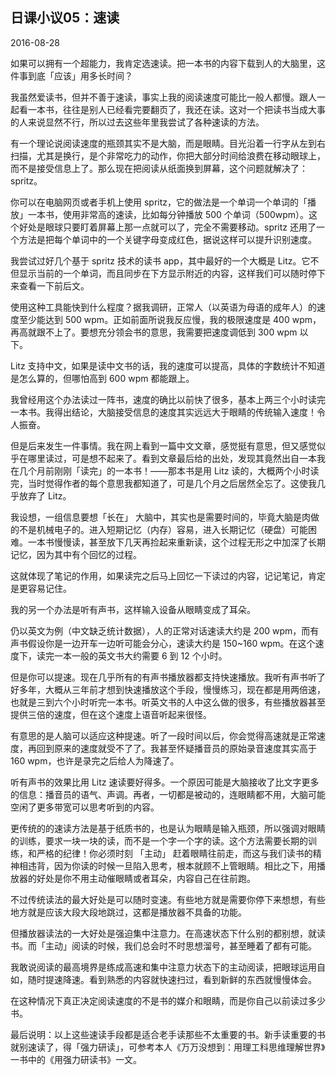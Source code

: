 ## 日课小议05：速读

2016-08-28

如果可以拥有一个超能力，我肯定选速读。把一本书的内容下载到人的大脑里，这件事到底「应该」用多长时间？

我虽然爱读书，但并不善于速读，事实上我的阅读速度可能比一般人都慢。跟人一起看一本书，往往是别人已经看完要翻页了，我还在读。这对一个把读书当成大事的人来说显然不行，所以过去这些年里我尝试了各种速读的方法。

有一个理论说阅读速度的瓶颈其实不是大脑，而是眼睛。目光沿着一行字从左到右扫描，尤其是换行，是个非常吃力的动作，你把大部分时间给浪费在移动眼球上，而不是接受信息上了。那么现在把阅读从纸面换到屏幕，这个问题就解决了：spritz。

你可以在电脑网页或者手机上使用 spritz，它的做法是一个单词一个单词的「播放」一本书，使用非常高的速读，比如每分钟播放 500 个单词（500wpm）。这个好处是眼球只要盯着屏幕上那一点就可以了，完全不需要移动。spritz 还用了一个方法是把每个单词中的一个关键字母变成红色，据说这样可以提升识别速度。

我尝试过好几个基于 spritz 技术的读书 app，其中最好的一个大概是 Litz。它不但显示当前的一个单词，而且同步在下方显示附近的内容，这样我们可以随时停下来查看一下前后文。

使用这种工具能快到什么程度？据我调研，正常人（以英语为母语的成年人）的速度至少能达到 500 wpm。正如前面所说我反应慢，我的极限速度是 400 wpm，再高就跟不上了。要想充分领会书的意思，我需要把速度调低到 300 wpm 以下。

Litz 支持中文，如果是读中文书的话，我的速度可以提高，具体的字数统计不知道是怎么算的，但哪怕高到 600 wpm 都能跟上。

我曾经用这个办法读过一阵书，速度的确比以前快了很多，基本上两三个小时读完一本书。我得出结论，大脑接受信息的速度其实远远大于眼睛的传统输入速度！令人振奋。

但是后来发生一件事情。我在网上看到一篇中文文章，感觉挺有意思，但又感觉似乎在哪里读过，可是想不起来了。看到文章最后给的出处，发现其竟然出自一本我在几个月前刚刚「读完」的一本书！——那本书是用 Litz 读的，大概两个小时读完，当时觉得作者的每个意思我都知道了，可是几个月之后居然全忘了。这使我几乎放弃了 Litz。

我设想，一组信息要想「长在」 大脑中，其实也是需要时间的，毕竟大脑是肉做的不是机械电子的。进入短期记忆（内存）容易，进入长期记忆（硬盘）可能困难。一本书慢慢读，甚至放下几天再捡起来重新读，这个过程无形之中加深了长期记忆，因为其中有个回忆的过程。

这就体现了笔记的作用，如果读完之后马上回忆一下读过的内容，记记笔记，肯定是更容易记住。

我的另一个办法是听有声书，这样输入设备从眼睛变成了耳朵。 

仍以英文为例（中文缺乏统计数据），人的正常对话速读大约是 200 wpm，而有声书假设你是一边开车一边听可能会分心，速读大约是 150~160 wpm。在这个速度下，读完一本一般的英文书大约需要 6 到 12 个小时。

但是你可以提速。现在几乎所有的有声书播放器都支持快速播放。我听有声书听了好多年，大概从三年前才想到快速播放这个手段，慢慢练习，现在都是用两倍速，也就是三到六个小时听完一本书。听英文书的人中这么做的很多，有些播放器甚至提供三倍的速度，但在这个速度上语音听起来很怪。

有意思的是人脑可以适应这种提速。听了一段时间以后，你会觉得高速就是正常速度，再回到原来的速度就受不了了。我甚至怀疑播音员的原始录音速度其实高于 160 wpm，也许是录完之后给人为降速了。

听有声书的效果比用 Litz 速读要好得多。一个原因可能是大脑接收了比文字更多的信息：播音员的语气、声调。再者，一切都是被动的，连眼睛都不用，大脑可能空闲了更多带宽可以思考听到的内容。

更传统的的速读方法是基于纸质书的，也是认为眼睛是输入瓶颈，所以强调对眼睛的训练，要求一块一块的读，而不是一个字一个字的读。这个方法需要长期的训练，和严格的纪律！你必须时刻 「主动」 赶着眼睛往前走，而这与我们读书的精神相违背，因为你读的时候一旦陷入思考，根本就顾不上管眼睛。相比之下，用播放器的好处是你不用主动催眼睛或者耳朵，内容自己在往前跑。 

不过传统读法的最大好处是可以随时变速。有些地方就是需要你停下来想想，有些地方就是应该大段大段地跳过，这都是播放器不具备的功能。

但播放器读法的一大好处是强迫集中注意力。在高速状态下什么别的都别想，就读书。而「主动」阅读的时候，我们总会时不时思想溜号，甚至睡着了都有可能。

我敢说阅读的最高境界是练成高速和集中注意力状态下的主动阅读，把眼球运用自如，随时提速降速。看到熟悉的内容就快速扫过，看到新鲜的东西就慢慢体会。

在这种情况下真正决定阅读速度的不是书的媒介和眼睛，而是你自己以前读过多少书。

最后说明：以上这些速读手段都是适合老手读那些不太重要的书。新手读重要的书就别速读了，得「强力研读」，可参考本人《万万没想到：用理工科思维理解世界》一书中的《用强力研读书》一文。


